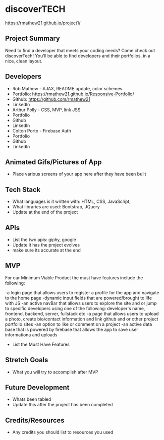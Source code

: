 # discoverTECH 

https://rmathew21.github.io/project1/

## Project Summary

Need to find a developer that meets your coding needs? Come check out discoverTech! You'll be able to find  developers and their portfolios, in a nice, clean layout.


## Developers

- Rob Mathew -  AJAX, README update, color schemes
- Portfolio: https://rmathew21.github.io/Responsive-Portfolio/
- Github: https://github.com/rmathew21
- LinkedIn
- Arthur Polly - CSS, MVP, link JSS
- Portfolio
- Github
- LinkedIn
- Colton Porto - Firebase Auth
- Portfolio
- Github
- LinkedIn

## Animated Gifs/Pictures of App

- Place various screens of your app here after they have been built

## Tech Stack

- What languages is it written with: HTML, CSS, JavaScript, 
- What libraries are used: Bootstrap, JQuery
- Update at the end of the project

## APIs

- List the two apis: giphy, google
- Update it has the project evolves
- make sure its accurate at the end

## MVP
For our Minimum Viable Product the must have features include the following: 

-a login page that allows users to register a profile for the app and navigate to the home page 
-dynamic input fields that are powered/brought to llfe with JS
-an active navBar that allows users to explore the site and or jump to specific developers using one of the following: developer's name,  frontend, backend, server, fullstack etc
-a page that allows users to upload a photo, create bio/contact information and link github and or other project portfolio sites 
-an option to like or comment on a project 
-an active data base that is powered by firebase  that allows the app to save user informationa and uploads

- List the Must Have Features

## Stretch Goals

- What you will try to accomplish after MVP

## Future Development

- Whats been tabled
- Update this after the project has been completed

## Credits/Resources

- Any credits you should list to resources you used
